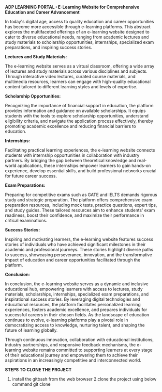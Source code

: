 
**ADP LEARNING PORTAL : E-Learning Website for Comprehensive Education and Career Advancement**

In today's digital age, access to quality education and career opportunities has become more accessible through e-learning platforms. This abstract explores the multifaceted offerings of an e-learning website designed to cater to diverse educational needs, ranging from academic lectures and study materials to scholarship opportunities, internships, specialized exam preparations, and inspiring success stories.

**Lectures and Study Materials:**

The e-learning website serves as a virtual classroom, offering a wide array of lectures and study materials across various disciplines and subjects. Through interactive video lectures, curated course materials, and multimedia resources, learners can engage with high-quality educational content tailored to different learning styles and levels of expertise.

**Scholarship Opportunities:**

Recognizing the importance of financial support in education, the platform provides information and guidance on available scholarships. It equips students with the tools to explore scholarship opportunities, understand eligibility criteria, and navigate the application process effectively, thereby promoting academic excellence and reducing financial barriers to education.

**Internships:**

Facilitating practical learning experiences, the e-learning website connects students with internship opportunities in collaboration with industry partners. By bridging the gap between theoretical knowledge and real-world applications, these internships empower learners to gain hands-on experience, develop essential skills, and build professional networks crucial for future career success.

**Exam Preparations:**

Preparing for competitive exams such as GATE and IELTS demands rigorous study and strategic preparation. The platform offers comprehensive exam preparation resources, including mock tests, practice questions, expert tips, and study guides. These tailored resources aim to enhance students' exam readiness, boost their confidence, and maximize their performance in critical examinations.

**Success Stories:**

Inspiring and motivating learners, the e-learning website features success stories of individuals who have achieved significant milestones in their academic and professional journeys. These stories highlight diverse paths to success, showcasing perseverance, innovation, and the transformative impact of education and career opportunities facilitated through the platform.

**Conclusion:**

In conclusion, the e-learning website serves as a dynamic and inclusive educational hub, empowering learners with access to lectures, study materials, scholarships, internships, specialized exam preparations, and inspirational success stories. By leveraging digital technologies and educational resources, the platform facilitates personalized learning experiences, fosters academic excellence, and prepares individuals for successful careers in their chosen fields. As the landscape of education continues to evolve, e-learning platforms play a pivotal role in democratizing access to knowledge, nurturing talent, and shaping the future of learning globally.

Through continuous innovation, collaboration with educational institutions, industry partnerships, and responsive feedback mechanisms, the e-learning website remains committed to supporting learners at every stage of their educational journey and empowering them to achieve their aspirations in an increasingly competitive and interconnected world.


**STEPS TO CLONE THE PROJECT**

1. install the gitbash from the web browser
2.clone the project using below command 
      git clone 



